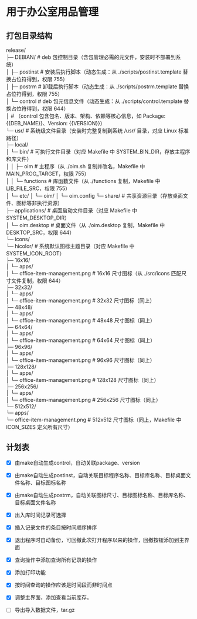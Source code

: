 # 用于办公室用品管理
## 打包目录结构
release/  
├─ DEBIAN/                  # deb 包控制目录（含包管理必需的元文件，安装时不部署到系统）  
│  ├─ postinst              # 安装后执行脚本（动态生成：从 ./scripts/postinst.template 替换占位符得到，权限 755）  
│  ├─ postrm                # 卸载后执行脚本（动态生成：从 ./scripts/postrm.template 替换占位符得到，权限 755）  
│  └─ control               # deb 包元信息文件（动态生成：从 ./scripts/control.template 替换占位符得到，权限 644）  
│                           # （control 包含包名、版本、架构、依赖等核心信息，如 Package: {{DEB_NAME}}、Version: {{VERSION}}）  
└─ usr/                     # 系统级文件目录（安装时完整复制到系统 /usr/ 目录，对应 Linux 标准路径）  
   ├─ local/  
   │  └─ bin/               # 可执行文件目录（对应 Makefile 中 SYSTEM_BIN_DIR，存放主程序和库文件）  
   │  │  ├─ oim             # 主程序（从 ./oim.sh 复制并改名，Makefile 中 MAIN_PROG_TARGET，权限 755）  
   │  │  └─ functions       # 库函数文件（从 ./functions 复制，Makefile 中 LIB_FILE_SRC，权限 755）  
   │  └─ etc/
   │     └─ oim/
   │        └─ oim.config
   └─ share/                # 共享资源目录（存放桌面文件、图标等非执行资源）  
      ├─ applications/      # 桌面启动文件目录（对应 Makefile 中 SYSTEM_DESKTOP_DIR）  
      │  └─ oim.desktop     # 桌面文件（从 ./oim.desktop 复制，Makefile 中 DESKTOP_SRC，权限 644）  
      └─ icons/  
         └─ hicolor/        # 系统默认图标主题目录（对应 Makefile 中 SYSTEM_ICON_ROOT）  
            ├─ 16x16/  
            │  └─ apps/  
            │     └─ office-item-management.png  # 16x16 尺寸图标（从 ./src/icons 匹配尺寸文件复制，权限 644）  
            ├─ 32x32/  
            │  └─ apps/  
            │     └─ office-item-management.png  # 32x32 尺寸图标（同上）  
            ├─ 48x48/  
            │  └─ apps/  
            │     └─ office-item-management.png  # 48x48 尺寸图标（同上）  
            ├─ 64x64/  
            │  └─ apps/  
            │     └─ office-item-management.png  # 64x64 尺寸图标（同上）  
            ├─ 96x96/  
            │  └─ apps/  
            │     └─ office-item-management.png  # 96x96 尺寸图标（同上）  
            ├─ 128x128/  
            │  └─ apps/  
            │     └─ office-item-management.png  # 128x128 尺寸图标（同上）  
            ├─ 256x256/  
            │  └─ apps/  
            │     └─ office-item-management.png  # 256x256 尺寸图标（同上）  
            └─ 512x512/  
               └─ apps/  
                  └─ office-item-management.png  # 512x512 尺寸图标（同上，Makefile 中 ICON_SIZES 定义所有尺寸）  
## 计划表
- [x] 由make自动生成control，自动关联package、version
- [x] 由make自动生成postinst，自动关联目标程序名称、目标库名称、目标桌面文件名称、目标图标名称
- [x] 由make自动生成postrm，自动关联图标尺寸、目标图标名称、目标库名称、目标桌面文件名称
- [x] 出入库时间记录可选择
- [x] 插入记录文件的条目按时间顺序排序
- [x] 退出程序时自动备份，可回撤此次打开程序以来的操作，回撤按钮添加到主界面
- [x] 查询操作中添加查询所有记录的操作
- [x] 添加打印功能
- [x] 按时间查询的操作应该是时间段而非时间点
- [x] 调整主界面，添加查看当前库存。
- [ ] 导出导入数据文件，tar.gz

